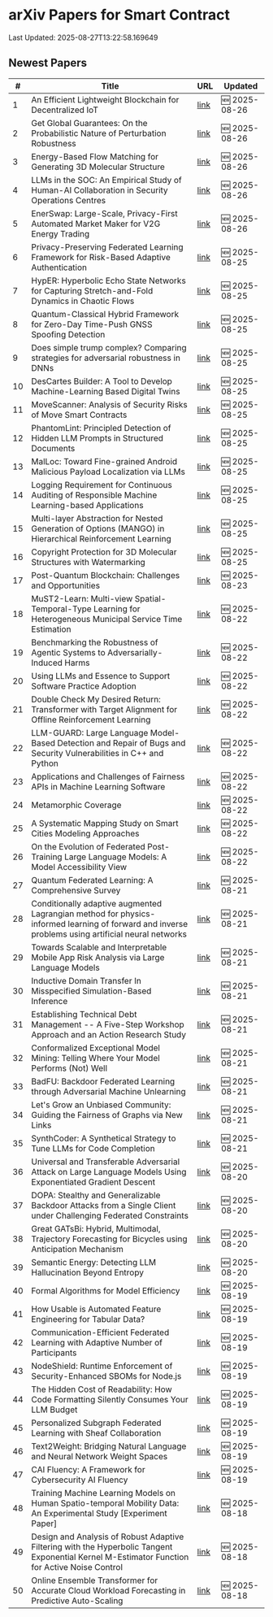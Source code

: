 # arXiv Papers for Smart Contract

Last Updated: 2025-08-27T13:22:58.169649

## Newest Papers

|\#|Title|URL|Updated|
|---|---|---|---|
|1|An Efficient Lightweight Blockchain for Decentralized IoT|[link](http://arxiv.org/abs/2508.19219v1)|🆕 2025-08-26|
|2|Get Global Guarantees: On the Probabilistic Nature of Perturbation Robustness|[link](http://arxiv.org/abs/2508.19183v1)|🆕 2025-08-26|
|3|Energy-Based Flow Matching for Generating 3D Molecular Structure|[link](http://arxiv.org/abs/2508.18949v1)|🆕 2025-08-26|
|4|LLMs in the SOC: An Empirical Study of Human-AI Collaboration in Security Operations Centres|[link](http://arxiv.org/abs/2508.18947v1)|🆕 2025-08-26|
|5|EnerSwap: Large-Scale, Privacy-First Automated Market Maker for V2G Energy Trading|[link](http://arxiv.org/abs/2508.18942v1)|🆕 2025-08-26|
|6|Privacy-Preserving Federated Learning Framework for Risk-Based Adaptive Authentication|[link](http://arxiv.org/abs/2508.18453v1)|🆕 2025-08-25|
|7|HypER: Hyperbolic Echo State Networks for Capturing Stretch-and-Fold Dynamics in Chaotic Flows|[link](http://arxiv.org/abs/2508.18196v1)|🆕 2025-08-25|
|8|Quantum-Classical Hybrid Framework for Zero-Day Time-Push GNSS Spoofing Detection|[link](http://arxiv.org/abs/2508.18085v1)|🆕 2025-08-25|
|9|Does simple trump complex? Comparing strategies for adversarial robustness in DNNs|[link](http://arxiv.org/abs/2508.18019v1)|🆕 2025-08-25|
|10|DesCartes Builder: A Tool to Develop Machine-Learning Based Digital Twins|[link](http://arxiv.org/abs/2508.17988v1)|🆕 2025-08-25|
|11|MoveScanner: Analysis of Security Risks of Move Smart Contracts|[link](http://arxiv.org/abs/2508.17964v1)|🆕 2025-08-25|
|12|PhantomLint: Principled Detection of Hidden LLM Prompts in Structured Documents|[link](http://arxiv.org/abs/2508.17884v1)|🆕 2025-08-25|
|13|MalLoc: Toward Fine-grained Android Malicious Payload Localization via LLMs|[link](http://arxiv.org/abs/2508.17856v1)|🆕 2025-08-25|
|14|Logging Requirement for Continuous Auditing of Responsible Machine Learning-based Applications|[link](http://arxiv.org/abs/2508.17851v1)|🆕 2025-08-25|
|15|Multi-layer Abstraction for Nested Generation of Options (MANGO) in Hierarchical Reinforcement Learning|[link](http://arxiv.org/abs/2508.17751v1)|🆕 2025-08-25|
|16|Copyright Protection for 3D Molecular Structures with Watermarking|[link](http://arxiv.org/abs/2508.17702v1)|🆕 2025-08-25|
|17|Post-Quantum Blockchain: Challenges and Opportunities|[link](http://arxiv.org/abs/2508.17071v1)|🆕 2025-08-23|
|18|MuST2-Learn: Multi-view Spatial-Temporal-Type Learning for Heterogeneous Municipal Service Time Estimation|[link](http://arxiv.org/abs/2508.16503v1)|🆕 2025-08-22|
|19|Benchmarking the Robustness of Agentic Systems to Adversarially-Induced Harms|[link](http://arxiv.org/abs/2508.16481v1)|🆕 2025-08-22|
|20|Using LLMs and Essence to Support Software Practice Adoption|[link](http://arxiv.org/abs/2508.16445v1)|🆕 2025-08-22|
|21|Double Check My Desired Return: Transformer with Target Alignment for Offline Reinforcement Learning|[link](http://arxiv.org/abs/2508.16420v1)|🆕 2025-08-22|
|22|LLM-GUARD: Large Language Model-Based Detection and Repair of Bugs and Security Vulnerabilities in C++ and Python|[link](http://arxiv.org/abs/2508.16419v1)|🆕 2025-08-22|
|23|Applications and Challenges of Fairness APIs in Machine Learning Software|[link](http://arxiv.org/abs/2508.16377v1)|🆕 2025-08-22|
|24|Metamorphic Coverage|[link](http://arxiv.org/abs/2508.16307v1)|🆕 2025-08-22|
|25|A Systematic Mapping Study on Smart Cities Modeling Approaches|[link](http://arxiv.org/abs/2508.16273v1)|🆕 2025-08-22|
|26|On the Evolution of Federated Post-Training Large Language Models: A Model Accessibility View|[link](http://arxiv.org/abs/2508.16261v1)|🆕 2025-08-22|
|27|Quantum Federated Learning: A Comprehensive Survey|[link](http://arxiv.org/abs/2508.15998v1)|🆕 2025-08-21|
|28|Conditionally adaptive augmented Lagrangian method for physics-informed learning of forward and inverse problems using artificial neural networks|[link](http://arxiv.org/abs/2508.15695v1)|🆕 2025-08-21|
|29|Towards Scalable and Interpretable Mobile App Risk Analysis via Large Language Models|[link](http://arxiv.org/abs/2508.15606v1)|🆕 2025-08-21|
|30|Inductive Domain Transfer In Misspecified Simulation-Based Inference|[link](http://arxiv.org/abs/2508.15593v1)|🆕 2025-08-21|
|31|Establishing Technical Debt Management -- A Five-Step Workshop Approach and an Action Research Study|[link](http://arxiv.org/abs/2508.15570v1)|🆕 2025-08-21|
|32|Conformalized Exceptional Model Mining: Telling Where Your Model Performs (Not) Well|[link](http://arxiv.org/abs/2508.15569v1)|🆕 2025-08-21|
|33|BadFU: Backdoor Federated Learning through Adversarial Machine Unlearning|[link](http://arxiv.org/abs/2508.15541v1)|🆕 2025-08-21|
|34|Let's Grow an Unbiased Community: Guiding the Fairness of Graphs via New Links|[link](http://arxiv.org/abs/2508.15499v1)|🆕 2025-08-21|
|35|SynthCoder: A Synthetical Strategy to Tune LLMs for Code Completion|[link](http://arxiv.org/abs/2508.15495v1)|🆕 2025-08-21|
|36|Universal and Transferable Adversarial Attack on Large Language Models Using Exponentiated Gradient Descent|[link](http://arxiv.org/abs/2508.14853v1)|🆕 2025-08-20|
|37|DOPA: Stealthy and Generalizable Backdoor Attacks from a Single Client under Challenging Federated Constraints|[link](http://arxiv.org/abs/2508.14530v1)|🆕 2025-08-20|
|38|Great GATsBi: Hybrid, Multimodal, Trajectory Forecasting for Bicycles using Anticipation Mechanism|[link](http://arxiv.org/abs/2508.14523v1)|🆕 2025-08-20|
|39|Semantic Energy: Detecting LLM Hallucination Beyond Entropy|[link](http://arxiv.org/abs/2508.14496v1)|🆕 2025-08-20|
|40|Formal Algorithms for Model Efficiency|[link](http://arxiv.org/abs/2508.14000v1)|🆕 2025-08-19|
|41|How Usable is Automated Feature Engineering for Tabular Data?|[link](http://arxiv.org/abs/2508.13932v1)|🆕 2025-08-19|
|42|Communication-Efficient Federated Learning with Adaptive Number of Participants|[link](http://arxiv.org/abs/2508.13803v1)|🆕 2025-08-19|
|43|NodeShield: Runtime Enforcement of Security-Enhanced SBOMs for Node.js|[link](http://arxiv.org/abs/2508.13750v1)|🆕 2025-08-19|
|44|The Hidden Cost of Readability: How Code Formatting Silently Consumes Your LLM Budget|[link](http://arxiv.org/abs/2508.13666v1)|🆕 2025-08-19|
|45|Personalized Subgraph Federated Learning with Sheaf Collaboration|[link](http://arxiv.org/abs/2508.13642v1)|🆕 2025-08-19|
|46|Text2Weight: Bridging Natural Language and Neural Network Weight Spaces|[link](http://arxiv.org/abs/2508.13633v1)|🆕 2025-08-19|
|47|CAI Fluency: A Framework for Cybersecurity AI Fluency|[link](http://arxiv.org/abs/2508.13588v1)|🆕 2025-08-19|
|48|Training Machine Learning Models on Human Spatio-temporal Mobility Data: An Experimental Study [Experiment Paper]|[link](http://arxiv.org/abs/2508.13135v1)|🆕 2025-08-18|
|49|Design and Analysis of Robust Adaptive Filtering with the Hyperbolic Tangent Exponential Kernel M-Estimator Function for Active Noise Control|[link](http://arxiv.org/abs/2508.13018v1)|🆕 2025-08-18|
|50|Online Ensemble Transformer for Accurate Cloud Workload Forecasting in Predictive Auto-Scaling|[link](http://arxiv.org/abs/2508.12773v1)|🆕 2025-08-18|
